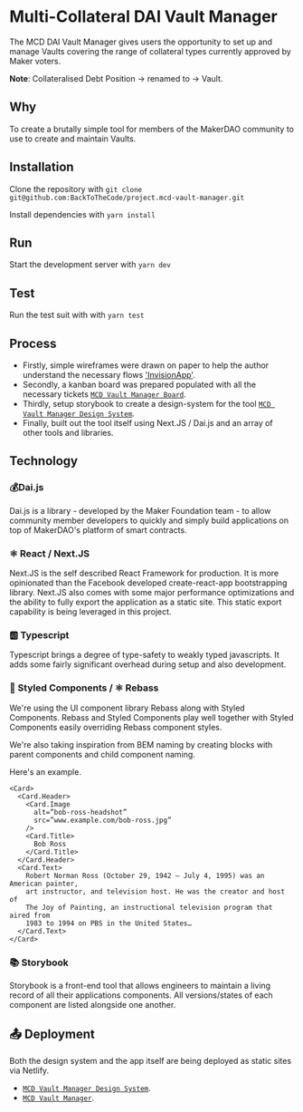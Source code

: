 # Multi-Collateral DAI Vault Manager

The MCD DAI Vault Manager gives users the opportunity to set up and manage Vaults covering 
the range of collateral types currently approved by Maker voters.

**Note**: Collateralised Debt Position -> renamed to -> Vault.

## Why

To create a brutally simple tool for members of the MakerDAO community to use to 
create and maintain Vaults.

## Installation

Clone the repository with `git clone git@github.com:BackToTheCode/project.mcd-vault-manager.git`

Install dependencies with `yarn install`

## Run

Start the development server with `yarn dev`

## Test

Run the test suit with with `yarn test`

## Process

- Firstly, simple wireframes were drawn on paper to help the author understand the necessary flows ['InvisionApp'](https://projects.invisionapp.com/boards/FD3XNJ8SM8Q/).
- Secondly, a kanban board was prepared populated with all the necessary tickets [`MCD Vault Manager Board`](https://trello.com/b/H0NV22h9/mcd-vault-manager).
- Thirdly, setup storybook to create a design-system for the tool [`MCD Vault Manager Design System`](https://adoring-leavitt-ad4453.netlify.com).
- Finally, built out the tool itself using Next.JS / Dai.js and an array of other tools and libraries.

## Technology

### 💰Dai.js

Dai.js is a library - developed by the Maker Foundation team - to allow community member developers to quickly and simply build applications on top of MakerDAO's platform of smart contracts. 

### ⚛️  React / Next.JS

Next.JS is the self described React Framework for production. It is more opinionated than the Facebook developed create-react-app bootstrapping library.
Next.JS also comes with some major performance optimizations and the ability to fully export the application as a static site. This static export 
capability is being leveraged in this project.

### 🆎 Typescript

Typescript brings a degree of type-safety to weakly typed javascripts. It adds some fairly significant overhead during setup and also development.

### 💅 Styled Components / ⚛️  Rebass

We're using the UI component library Rebass along with Styled Components. Rebass and Styled Components play well together with Styled Components easily overriding Rebass component styles.

We're also taking inspiration from BEM naming by creating blocks with parent components and child component naming.

Here's an example.

```
<Card>
  <Card.Header>
    <Card.Image
      alt=”bob-ross-headshot”
      src=”www.example.com/bob-ross.jpg”
    />
    <Card.Title>
      Bob Ross
    </Card.Title>
  </Card.Header>
  <Card.Text>
    Robert Norman Ross (October 29, 1942 – July 4, 1995) was an American painter,
    art instructor, and television host. He was the creator and host of
    The Joy of Painting, an instructional television program that aired from
    1983 to 1994 on PBS in the United States…
  </Card.Text>
</Card>

```

### 📚 Storybook

Storybook is a front-end tool that allows engineers to maintain a living record of all their applications components. All versions/states of each component are listed alongside one another.

## 📤 Deployment

Both the design system and the app itself are being deployed as static sites via Netlify.

- [`MCD Vault Manager Design System`](https://adoring-leavitt-ad4453.netlify.com).
- [`MCD Vault Manager`](https://nervous-shannon-c787e5.netlify.com).















